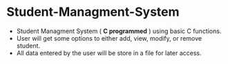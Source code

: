 # Student-Managment-System

- Student Managment System ( **C programmed** ) using basic C functions.
- User will get some options to either add, view, modify, or remove student.
- All data entered by the user will be store in a file for later access.
  
